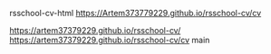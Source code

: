  rsschool-cv-html
https://Artem373779229.github.io/rsschool-cv/cv

https://artem37379229.github.io/rsschool-cv/
https://artem37379229.github.io/rsschool-cv/cv
main
